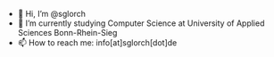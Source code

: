 - 👋 Hi, I’m @sglorch
- 🌱 I’m currently studying Computer Science at University of Applied Sciences Bonn-Rhein-Sieg
- 📫 How to reach me: info[at]sglorch[dot]de

<!---
sglorch/sglorch is a ✨ special ✨ repository because its `README.md` (this file) appears on your GitHub profile.
You can click the Preview link to take a look at your changes.
--->
